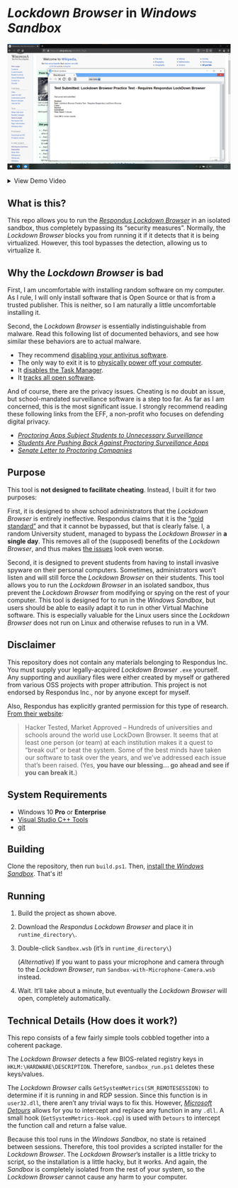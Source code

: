 <!-- Lockdown Browser in Windows Sandbox
     https://github.com/gucci-on-fleek/lockdown-browser
     SPDX-License-Identifier: MPL-2.0+ OR CC-BY-SA-4.0+
     SPDX-FileCopyrightText: 2020-2022 gucci-on-fleek
-->
# _Lockdown Browser_ in _Windows Sandbox_

![A demonstration of the software in action](docs/Example_1.png)
<details><summary>View Demo Video</summary>
<video src="https://user-images.githubusercontent.com/49086429/143725579-42cd9f47-4462-4a54-aa8a-8419bfdebb68.mp4" title="Demonstration video of the software."></video> <!-- Licence for Example_2.webm: MPL-2.0+ OR CC-BY-SA-4.0+ --></details>

## What is this?
This repo allows you to run the [_Respondus Lockdown Browser_](https://web.respondus.com/he/lockdownbrowser/) in an isolated sandbox, thus completely bypassing its “security measures”. Normally, the _Lockdown Browser_ blocks you from running it if it detects that it is being virtualized. However, this tool bypasses the detection, allowing us to virtualize it.

## Why the _Lockdown Browser_ is bad
First, I am uncomfortable with installing random software on my computer. As I rule, I will only install software that is Open Source or that is from a trusted publisher. This is neither, so I am naturally a little uncomfortable installing it.

Second, the _Lockdown Browser_ is essentially indistinguishable from malware. Read this following list of documented behaviors, and see how similar these behaviors are to actual malware.
  - They recommend [disabling your antivirus software](https://archive.md/rj0Z7#73%).
  - The only way to exit it is to [physically power off your computer](https://archive.md/cp1L3#34%).
  - It [disables the Task Manager](https://archive.md/HgFeS#33%).
  - It [tracks all open software](https://archive.md/4OFCQ#33%).

And of course, there are the privacy issues. Cheating is no doubt an issue, but school-mandated surveillance software is a step too far. As far as I am concerned, this is the most significant issue. I strongly recommend reading these following links from the EFF, a non-profit who focuses on defending digital privacy.
  - _[Proctoring Apps Subject Students to Unnecessary Surveillance](https://www.eff.org/deeplinks/2020/08/proctoring-apps-subject-students-unnecessary-surveillance)_
  - _[Students Are Pushing Back Against Proctoring Surveillance Apps](https://www.eff.org/deeplinks/2020/09/students-are-pushing-back-against-proctoring-surveillance-apps)_
  - _[Senate Letter to Proctoring Companies](https://www.eff.org/document/senate-letter-proctoring-companies-12-3-2020)_

## Purpose
This tool is **not designed to facilitate cheating**. Instead, I built it for two purposes:

First, it is designed to show school administrators that the _Lockdown Browser_ is entirely ineffective. Respondus claims that it is the [“gold standard”](https://web.respondus.com/he/lockdownbrowser/) and that it cannot be bypassed, but that is clearly false. I, a random University student, managed to bypass the _Lockdown Browser_ in **a single day**. This removes all of the (supposed) benefits of the _Lockdown Browser_, and thus makes [the issues](#Why-the-Lockdown-Browser-is-bad) look even worse.

Second, it is designed to prevent students from having to install invasive spyware on their personal computers. Sometimes, administrators won't listen and will still force the _Lockdown Browser_ on their students. This tool allows you to run the _Lockdown Browser_ in an isolated sandbox, thus prevent the _Lockdown Browser_ from modifying or spying on the rest of your computer. This tool is designed for to run in the _Windows Sandbox_, but users should be able to easily adapt it to run in other Virtual Machine software. This is especially valuable for the Linux users since the _Lockdown Browser_ does not run on Linux and otherwise refuses to run in a VM.

## Disclaimer
This repository does not contain any materials belonging to Respondus Inc. You must supply your legally-acquired _Lockdown Browser_ `.exe` yourself. Any supporting and auxiliary files were either created by myself or gathered from various OSS projects with proper attribution. This project is not endorsed by Respondus Inc., nor by anyone except for myself.

Also, Respondus has explicitly granted permission for this type of research. [From their website](https://archive.md/WTat2#54%):
  > Hacker Tested, Market Approved – Hundreds of universities and schools around the world use LockDown Browser. It seems that at least one person (or team) at each institution makes it a quest to “break out” or beat the system. Some of the best minds have taken our software to task over the years, and we’ve addressed each issue that’s been raised. (Yes, **you have our blessing… go ahead and see if you can break it.**)

## System Requirements
  - Windows 10 **Pro** or **Enterprise**
  - [Visual Studio C++ Tools](https://visualstudio.microsoft.com/thank-you-downloading-visual-studio/?sku=BuildTools)
  - [git](https://git-scm.com/download/win)

## Building
Clone the repository, then run `build.ps1`. Then, [install the _Windows Sandbox_](https://www.howtogeek.com/399290/how-to-use-windows-10s-new-sandbox-to-safely-test-apps/). That's it!

## Running
1. Build the project as shown above.
2. Download the _Respondus Lockdown Browser_ and place it in `runtime_directory\`.
3. Double-click `Sandbox.wsb` (it’s in `runtime_directory\`)

   (_Alternative_) If you want to pass your microphone and camera through to the _Lockdown Browser_, run `Sandbox-with-Microphone-Camera.wsb` instead.
4. Wait. It’ll take about a minute, but eventually the _Lockdown Browser_ will open, completely automatically.

## Technical Details (How does it work?)

This repo consists of a few fairly simple tools cobbled together into a coherent package.

The _Lockdown Browser_ detects a few BIOS-related registry keys in `HKLM:\HARDWARE\DESCRIPTION`. Therefore, `sandbox_run.ps1` deletes these keys/values.

The _Lockdown Browser_ calls `GetSystemMetrics(SM_REMOTESESSION)` to determine if it is running in and RDP session. Since this function is in `user32.dll`, there aren’t any trivial ways to fix this. However, [_Microsoft Detours_](https://github.com/microsoft/Detours) allows for you to intercept and replace any function in any `.dll`. A small hook (`GetSystemMetrics-Hook.cpp`) is used with `Detours` to intercept the function call and return a false value.

Because this tool runs in the _Windows Sandbox_, no state is retained between sessions. Therefore, this tool provides a scripted installer for the _Lockdown Browser_. The _Lockdown Browser_’s installer is a little tricky to script, so the installation is a little hacky, but it works. And again, the _Sandbox_ is completely isolated from the rest of your system, so the _Lockdown Browser_ cannot cause any harm to your computer.
